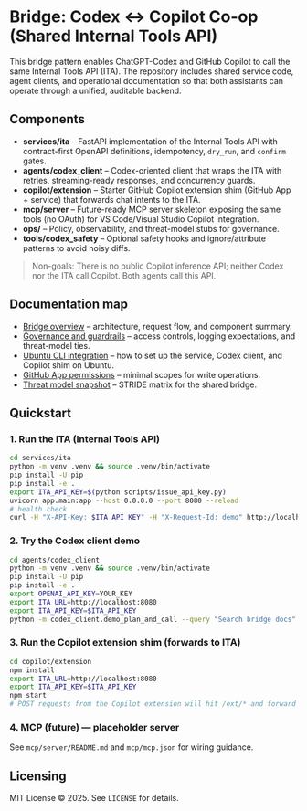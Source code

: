 # Bridge: Codex ↔ Copilot Co-op (Shared Internal Tools API)

This bridge pattern enables ChatGPT-Codex and GitHub Copilot to call the same Internal Tools API (ITA). The repository includes
shared service code, agent clients, and operational documentation so that both assistants can operate through a unified,
auditable backend.

## Components

- **services/ita** – FastAPI implementation of the Internal Tools API with contract-first OpenAPI definitions, idempotency,
  `dry_run`, and `confirm` gates.
- **agents/codex_client** – Codex-oriented client that wraps the ITA with retries, streaming-ready responses, and concurrency
  guards.
- **copilot/extension** – Starter GitHub Copilot extension shim (GitHub App + service) that forwards chat intents to the ITA.
- **mcp/server** – Future-ready MCP server skeleton exposing the same tools (no OAuth) for VS Code/Visual Studio Copilot
  integration.
- **ops/** – Policy, observability, and threat-model stubs for governance.
- **tools/codex_safety** – Optional safety hooks and ignore/attribute patterns to avoid noisy diffs.

> Non-goals: There is no public Copilot inference API; neither Codex nor the ITA call Copilot. Both agents call this API.

## Documentation map

- [Bridge overview](overview.md) – architecture, request flow, and component summary.
- [Governance and guardrails](governance.md) – access controls, logging expectations, and threat-model ties.
- [Ubuntu CLI integration](ubuntu_cli.md) – how to set up the service, Codex client, and Copilot shim on Ubuntu.
- [GitHub App permissions](../../copilot/app/README.md) – minimal scopes for write operations.
- [Threat model snapshot](../../ops/threat_model/STRIDE.md) – STRIDE matrix for the shared bridge.

## Quickstart

### 1. Run the ITA (Internal Tools API)

```bash
cd services/ita
python -m venv .venv && source .venv/bin/activate
pip install -U pip
pip install -e .
export ITA_API_KEY=$(python scripts/issue_api_key.py)
uvicorn app.main:app --host 0.0.0.0 --port 8080 --reload
# health check
curl -H "X-API-Key: $ITA_API_KEY" -H "X-Request-Id: demo" http://localhost:8080/healthz
```

### 2. Try the Codex client demo

```bash
cd agents/codex_client
python -m venv .venv && source .venv/bin/activate
pip install -U pip
pip install -e .
export OPENAI_API_KEY=YOUR_KEY
export ITA_URL=http://localhost:8080
export ITA_API_KEY=$ITA_API_KEY
python -m codex_client.demo_plan_and_call --query "Search bridge docs"
```

### 3. Run the Copilot extension shim (forwards to ITA)

```bash
cd copilot/extension
npm install
export ITA_URL=http://localhost:8080
export ITA_API_KEY=$ITA_API_KEY
npm start
# POST requests from the Copilot extension will hit /ext/* and forward to the ITA
```

### 4. MCP (future) — placeholder server

See `mcp/server/README.md` and `mcp/mcp.json` for wiring guidance.

## Licensing

MIT License © 2025. See `LICENSE` for details.
